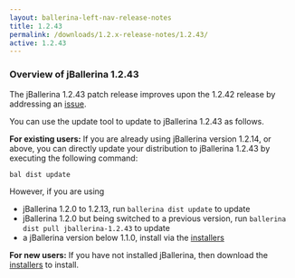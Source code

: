 ```yaml
---
layout: ballerina-left-nav-release-notes
title: 1.2.43
permalink: /downloads/1.2.x-release-notes/1.2.43/
active: 1.2.43
---
```


### Overview of jBallerina 1.2.43

The jBallerina 1.2.43 patch release improves upon the 1.2.42 release by addressing an [issue](https://github.com/ballerina-platform/ballerina-lang/issues/41193).

You can use the update tool to update to jBallerina 1.2.43 as follows.

**For existing users:**
If you are already using jBallerina version 1.2.14, or above, you can directly update your distribution to jBallerina 1.2.43 by executing the following command:

```
bal dist update
```

However, if you are using

- jBallerina 1.2.0 to 1.2.13, run `ballerina dist update` to update
- jBallerina 1.2.0 but being switched to a previous version, run `ballerina dist pull jballerina-1.2.43` to update
- a jBallerina version below 1.1.0, install via the [installers](https://ballerina.io/downloads/)

**For new users:**
If you have not installed jBallerina, then download the [installers](https://ballerina.io/downloads/) to install.

<style>.cGitButtonContainer, .cBallerinaTocContainer {display:none;}</style>
